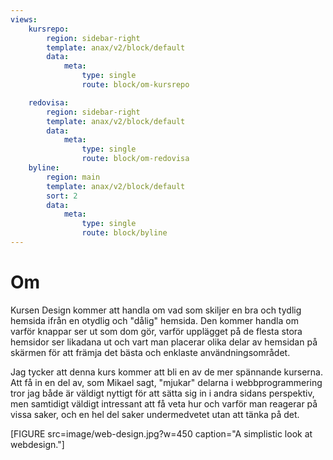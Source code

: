 ```yaml
---
views:
    kursrepo:
        region: sidebar-right
        template: anax/v2/block/default
        data:
            meta:
                type: single
                route: block/om-kursrepo

    redovisa:
        region: sidebar-right
        template: anax/v2/block/default
        data:
            meta:
                type: single
                route: block/om-redovisa
    byline:
        region: main
        template: anax/v2/block/default
        sort: 2
        data:
            meta:
                type: single
                route: block/byline
---
```

Om
=========================

Kursen Design kommer att handla om vad som skiljer en bra och tydlig hemsida ifrån en otydlig och "dålig" hemsida. Den kommer handla om varför knappar ser ut som dom gör, varför upplägget på de flesta stora hemsidor ser likadana ut och vart man placerar olika delar av hemsidan på skärmen för att främja det bästa och enklaste användningsområdet.

Jag tycker att denna kurs kommer att bli en av de mer spännande kurserna. Att få in en del av, som Mikael sagt, "mjukar" delarna i webbprogrammering tror jag både är väldigt nyttigt för att sätta sig in i andra sidans perspektiv, men samtidigt väldigt intressant att få veta hur och varför man reagerar på vissa saker, och en hel del saker undermedvetet utan att tänka på det.



[FIGURE src=image/web-design.jpg?w=450 caption="A simplistic look at webdesign."]
